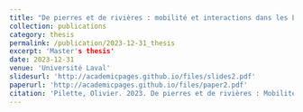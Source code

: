 ```yaml
---
title: "De pierres et de rivières : mobilité et interactions dans les Laurentides méridionales"
collection: publications
category: thesis
permalink: /publication/2023-12-31_thesis
excerpt: 'Master's thesis'
date: 2023-12-31
venue: 'Université Laval'
slidesurl: 'http://academicpages.github.io/files/slides2.pdf'
paperurl: 'http://academicpages.github.io/files/paper2.pdf'
citation: 'Pilette, Olivier. 2023. De pierres et de rivières : Mobilité et interactions dans les Laurentides méridionales. Master’s thesis, Université Laval, Québec.'
---
```

